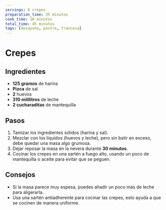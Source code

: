 ```yaml
---
servings: 8 crepes
preparation_time: 35 minutos
cook_time: 10 minutos
total_time: 45 minutos
tags: [desayuno, postre, francesa]
---
```


# Crepes

## Ingredientes

- **125 gramos** de harina
- **Pizca** de sal
- **2** huevos
- **310 mililitros** de leche
- **2 cucharaditas** de mantequilla

## Pasos

1. Tamizar los ingredientes sólidos (harina y sal).
2. Mezclar con los líquidos (huevos y leche), pero sin batir en exceso, debe quedar una masa algo grumosa.
3. Dejar reposar la masa en la nevera durante **30 minutos**.
4. Cocinar los crepes en una sartén a fuego alto, usando un poco de mantequilla o aceite para evitar que se peguen.

## Consejos

- Si la masa parece muy espesa, puedes añadir un poco más de leche para aligerarla.
- Usa una sartén antiadherente para cocinar las crepes, esto ayuda a que se cocinen de manera uniforme.
